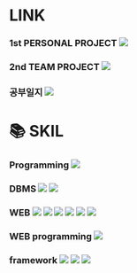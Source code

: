  # LINK
 ### 1st PERSONAL PROJECT <a href="https://github.com/jooooung/1st_exSecretary_project"><img src="https://img.shields.io/badge/exSecrtary[운동비서시스템]-FF0000?style=for-the-badge&logo=github&logoColor=white"/></a>
 ### 2nd TEAM PROJECT  <a href="#"><img src="https://img.shields.io/badge/LAS[도서관통합관리시스템]-009900?style=for-the-badge&logo=github&logoColor=white"/></a>
 ### 공부일지 <a href="https://github.com/jooooung/sourse"><img src="https://img.shields.io/badge/공부일지-0000FF?style=for-the-badge&logo=github&logoColor=white"/></a>

 # 📚 SKIL

 ### Programming <img src="https://img.shields.io/badge/java-007396?style=for-the-badge&logo=eclipse&logoColor=white">

 ### DBMS <img src="https://img.shields.io/badge/oracle-F80000?style=for-the-badge&logo=oracle&logoColor=white"> <img src="https://img.shields.io/badge/mysql-4479A1?style=for-the-badge&logo=mysql&logoColor=white">

 ### WEB <img src="https://img.shields.io/badge/html-E34F26?style=for-the-badge&logo=html5&logoColor=white"> <img src="https://img.shields.io/badge/css-1572B6?style=for-the-badge&logo=css3&logoColor=white"> <img src="https://img.shields.io/badge/bootstrap-7952B3?style=for-the-badge&logo=bootstrap&logoColor=white"> <img src="https://img.shields.io/badge/javascript-F7DF1E?style=for-the-badge&logo=javascript&logoColor=black"> <img src="https://img.shields.io/badge/jquery-0769AD?style=for-the-badge&logo=jquery&logoColor=white"> <img src="https://img.shields.io/badge/react-61DAFB?style=for-the-badge&logo=react&logoColor=black">

 ### WEB programming <img src="https://img.shields.io/badge/JSP-db46ca?style=for-the-badge&logo=eclipse&logoColor=white">

 ### framework <img src="https://img.shields.io/badge/Spring-6DB33F?style=for-the-badge&logo=Spring&logoColor=white"> <img src="https://img.shields.io/badge/-SPRING_BOOT-36d975?style=for-the-badge&logo=spring&logoColor=white"/> <img src="https://img.shields.io/badge/-myBatis-FF7A00?style=for-the-badge&logo=hibernate&logoColor=white"/>